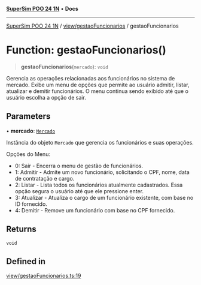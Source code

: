 [**SuperSim POO 24 1N**](../../../README.md) • **Docs**

***

[SuperSim POO 24 1N](../../../modules.md) / [view/gestaoFuncionarios](../README.md) / gestaoFuncionarios

# Function: gestaoFuncionarios()

> **gestaoFuncionarios**(`mercado`): `void`

Gerencia as operações relacionadas aos funcionários no sistema de mercado.
Exibe um menu de opções que permite ao usuário admitir, listar, atualizar e demitir funcionários.
O menu continua sendo exibido até que o usuário escolha a opção de sair.

## Parameters

• **mercado**: [`Mercado`](../../../controllers/Mercado/classes/Mercado.md)

Instância do objeto `Mercado` que gerencia os funcionários e suas operações.

Opções do Menu:
- 0: Sair - Encerra o menu de gestão de funcionários.
- 1: Admitir - Admite um novo funcionário, solicitando o CPF, nome, data de contratação e cargo.
- 2: Listar - Lista todos os funcionários atualmente cadastrados. Essa opção segura o usuário até que ele pressione enter.
- 3: Atualizar - Atualiza o cargo de um funcionário existente, com base no ID fornecido.
- 4: Demitir - Remove um funcionário com base no CPF fornecido.

## Returns

`void`

## Defined in

[view/gestaoFuncionarios.ts:19](https://github.com/AdrianFeijoFagundes/SuperSim-POO-24-1N/blob/b30de4c87eeff268a1622cc54394a69b4c60173b/src/view/gestaoFuncionarios.ts#L19)
